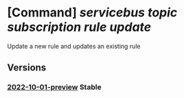 # [Command] _servicebus topic subscription rule update_

Update a new rule and updates an existing rule

## Versions

### [2022-10-01-preview](/Resources/mgmt-plane/L3N1YnNjcmlwdGlvbnMve30vcmVzb3VyY2Vncm91cHMve30vcHJvdmlkZXJzL21pY3Jvc29mdC5zZXJ2aWNlYnVzL25hbWVzcGFjZXMve30vdG9waWNzL3t9L3N1YnNjcmlwdGlvbnMve30vcnVsZXMve30=/2022-10-01-preview.xml) **Stable**

<!-- mgmt-plane /subscriptions/{}/resourcegroups/{}/providers/microsoft.servicebus/namespaces/{}/topics/{}/subscriptions/{}/rules/{} 2022-10-01-preview -->

